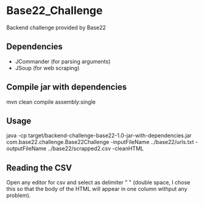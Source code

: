 # Base22_Challenge
Backend challenge provided by Base22

## Dependencies
* JCommander (for parsing arguments)
* JSoup (for web scraping)

## Compile jar with dependencies
mvn clean compile assembly:single

## Usage
java -cp target/backend-challenge-base22-1.0-jar-with-dependencies.jar com.base22.challenge.Base22Challenge -inputFileName ../base22/urls.txt -outputFileName ../base22/scrapped2.csv -cleanHTML

## Reading the CSV
Open any editor for csv and select as delimiter "  " (double space, I chose this so that the body of the HTML will appear in one column withput any problem).
